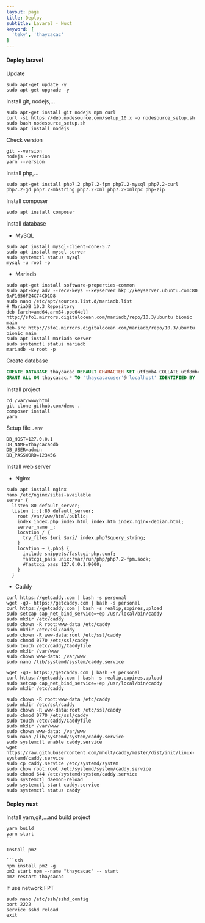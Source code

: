```yaml
---
layout: page
title: Deploy
subtitle: Lavaral - Nuxt
keyword: [
  'teky', 'thaycacac'
]
---
```


#### Deploy laravel

Update

```ssh
sudo apt-get update -y
sudo apt-get upgrade -y
```

Install git, nodejs,...

```ssh
sudo apt-get install git nodejs npm curl
curl -sL https://deb.nodesource.com/setup_10.x -o nodesource_setup.sh
sudo bash nodesource_setup.sh
sudo apt install nodejs
```

Check version

```ssh
git --version
nodejs --version
yarn --version
```

Install php,...

```ssh
sudo apt-get install php7.2 php7.2-fpm php7.2-mysql php7.2-curl php7.2-gd php7.2-mbstring php7.2-xml php7.2-xmlrpc php-zip
```

Install composer

```ssh
sudo apt install composer
```

Install database

- MySQL

```ssh
sudo apt install mysql-client-core-5.7
sudo apt install mysql-server
sudo systemctl status mysql
mysql -u root -p
```

- Mariadb

```ssh
sudo apt-get install software-properties-common
sudo apt-key adv --recv-keys --keyserver hkp://keyserver.ubuntu.com:80 0xF1656F24C74CD1D8
sudo nano /etc/apt/sources.list.d/mariadb.list
# MariaDB 10.3 Repository
deb [arch=amd64,arm64,ppc64el] http://sfo1.mirrors.digitalocean.com/mariadb/repo/10.3/ubuntu bionic main
deb-src http://sfo1.mirrors.digitalocean.com/mariadb/repo/10.3/ubuntu bionic main
sudo apt install mariadb-server
sudo systemctl status mariadb
mariadb -u root -p
```

Create database

```sql
CREATE DATABASE thaycacac DEFAULT CHARACTER SET utf8mb4 COLLATE utf8mb4_unicode_ci;
GRANT ALL ON thaycacac.* TO 'thaycacacuser'@'localhost' IDENTIFIED BY '123456';
```

Install project

```ssh
cd /var/www/html
git clone github.com/demo .
composer install
yarn
```

Setup file `.env`

```ssh
DB_HOST=127.0.0.1
DB_NAME=thaycacacdb
DB_USER=admin
DB_PASSWORD=123456
```

Install web server

- Nginx

```ssh
sudo apt install nginx
nano /etc/nginx/sites-available
server {
  listen 80 default_server;
  listen [::]:80 default_server;
    root /var/www/html/public;
    index index.php index.html index.htm index.nginx-debian.html;
    server_name _;
    location / {
      try_files $uri $uri/ index.php?$query_string;
    }
    location ~ \.php$ {
      include snippets/fastcgi-php.conf;
      fastcgi_pass unix:/var/run/php/php7.2-fpm.sock;
      #fastcgi_pass 127.0.0.1:9000;
    }
  }
```

- Caddy

```ssh
curl https://getcaddy.com | bash -s personal
wget -qO- https://getcaddy.com | bash -s personal
curl https://getcaddy.com | bash -s realip,expires,upload
sudo setcap cap_net_bind_service=+ep /usr/local/bin/caddy
sudo mkdir /etc/caddy
sudo chown -R root:www-data /etc/caddy
sudo mkdir /etc/ssl/caddy
sudo chown -R www-data:root /etc/ssl/caddy
sudo chmod 0770 /etc/ssl/caddy
sudo touch /etc/caddy/Caddyfile
sudo mkdir /var/www
sudo chown www-data: /var/www
sudo nano /lib/systemd/system/caddy.service

wget -qO- https://getcaddy.com | bash -s personal
curl https://getcaddy.com | bash -s realip,expires,upload
sudo setcap cap_net_bind_service=+ep /usr/local/bin/caddy
sudo mkdir /etc/caddy

sudo chown -R root:www-data /etc/caddy
sudo mkdir /etc/ssl/caddy
sudo chown -R www-data:root /etc/ssl/caddy
sudo chmod 0770 /etc/ssl/caddy
sudo touch /etc/caddy/Caddyfile
sudo mkdir /var/www
sudo chown www-data: /var/www
sudo nano /lib/systemd/system/caddy.service
sudo systemctl enable caddy.service
wget https://raw.githubusercontent.com/mholt/caddy/master/dist/init/linux-systemd/caddy.service
sudo cp caddy.service /etc/systemd/system
sudo chow root:root /etc/systemd/system/caddy.service
sudo chmod 644 /etc/systemd/system/caddy.service
sudo systemctl daemon-reload
sudo systemctl start caddy.service
sudo systemctl status caddy
```

#### Deploy nuxt

Install yarn,git,...and build project

````ssh
yarn build
yarn start
``

Install pm2

```ssh
npm install pm2 -g
pm2 start npm --name "thaycacac" -- start
pm2 restart thaycacac
````

If use network FPT

```ssh
sudo nano /etc/ssh/sshd_config
port 2222
service sshd reload
exit
```
